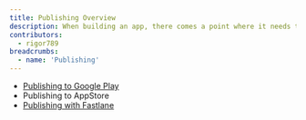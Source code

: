 ```yaml
---
title: Publishing Overview
description: When building an app, there comes a point where it needs to be published
contributors:
  - rigor789
breadcrumbs:
  - name: 'Publishing'
---
```


- [Publishing to Google Play](/guide/publishing/android-google-play)
- Publishing to AppStore
- [Publishing with Fastlane](/guide/publishing/fastlane)
